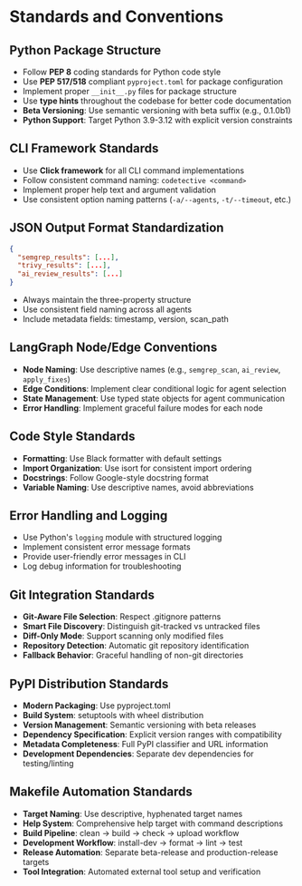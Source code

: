 # Standards and Conventions

## Python Package Structure

- Follow **PEP 8** coding standards for Python code style
- Use **PEP 517/518** compliant `pyproject.toml` for package configuration
- Implement proper `__init__.py` files for package structure
- Use **type hints** throughout the codebase for better code documentation
- **Beta Versioning**: Use semantic versioning with beta suffix (e.g., 0.1.0b1)
- **Python Support**: Target Python 3.9-3.12 with explicit version constraints

## CLI Framework Standards

- Use **Click framework** for all CLI command implementations
- Follow consistent command naming: `codetective <command>`
- Implement proper help text and argument validation
- Use consistent option naming patterns (`-a/--agents`, `-t/--timeout`, etc.)

## JSON Output Format Standardization

```json
{
  "semgrep_results": [...],
  "trivy_results": [...],
  "ai_review_results": [...]
}
```

- Always maintain the three-property structure
- Use consistent field naming across all agents
- Include metadata fields: timestamp, version, scan_path

## LangGraph Node/Edge Conventions

- **Node Naming**: Use descriptive names (e.g., `semgrep_scan`, `ai_review`, `apply_fixes`)
- **Edge Conditions**: Implement clear conditional logic for agent selection
- **State Management**: Use typed state objects for agent communication
- **Error Handling**: Implement graceful failure modes for each node

## Code Style Standards

- **Formatting**: Use Black formatter with default settings
- **Import Organization**: Use isort for consistent import ordering
- **Docstrings**: Follow Google-style docstring format
- **Variable Naming**: Use descriptive names, avoid abbreviations

## Error Handling and Logging

- Use Python's `logging` module with structured logging
- Implement consistent error message formats
- Provide user-friendly error messages in CLI
- Log debug information for troubleshooting


## Git Integration Standards

- **Git-Aware File Selection**: Respect .gitignore patterns
- **Smart File Discovery**: Distinguish git-tracked vs untracked files
- **Diff-Only Mode**: Support scanning only modified files
- **Repository Detection**: Automatic git repository identification
- **Fallback Behavior**: Graceful handling of non-git directories

## PyPI Distribution Standards

- **Modern Packaging**: Use pyproject.toml
- **Build System**: setuptools with wheel distribution
- **Version Management**: Semantic versioning with beta releases
- **Dependency Specification**: Explicit version ranges with compatibility
- **Metadata Completeness**: Full PyPI classifier and URL information
- **Development Dependencies**: Separate dev dependencies for testing/linting

## Makefile Automation Standards

- **Target Naming**: Use descriptive, hyphenated target names
- **Help System**: Comprehensive help target with command descriptions
- **Build Pipeline**: clean → build → check → upload workflow
- **Development Workflow**: install-dev → format → lint → test
- **Release Automation**: Separate beta-release and production-release targets
- **Tool Integration**: Automated external tool setup and verification
